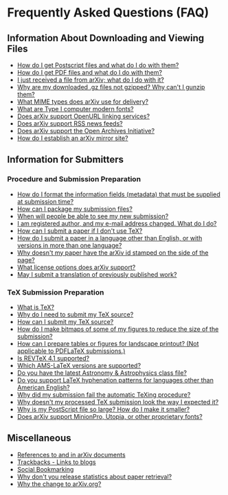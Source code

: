 # Frequently Asked Questions (FAQ)

## Information About Downloading and Viewing Files

  - [How do I get Postscript files and what do I do with
    them?](/help/ps)
  - [How do I get PDF files and what do I do with them?](/help/pdf)
  - [I just received a file from arXiv; what do I do with
    it?](/help/unpack)
  - [Why are my downloaded .gz files not gzipped? Why can't I gunzip
    them?](/help/faq/browsergunzip)
  - [What MIME types does arXiv use for delivery?](/help/mimetypes)
  - [What are Type I computer modern fonts?](/help/pscm)
  - [Does arXiv support OpenURL linking services?](/help/openurl)
  - [Does arXiv support RSS news feeds?](/help/rss)
  - [Does arXiv support the Open Archives Initiative?](/help/oa)
  - [How do I establish an arXiv mirror site?](/help/faq/cache)

## Information for Submitters

### Procedure and Submission Preparation

  - [How do I format the information fields (metadata) that must be
    supplied at submission time?](/help/prep)
  - [How can I package my submission files?](/help/tar)
  - [When will people be able to see my new
    submission?](/help/submit#availability)
  - [I am registered author, and my e-mail address changed. What do I
    do?](/help/registerhelp#emailchange)
  - [How can I submit a paper if I don't use TeX?](/help/otherformats)
  - [How do I submit a paper in a language other than English, or with
    versions in more than one language?](/help/faq/multilang)
  - [Why doesn't my paper have the arXiv id stamped on the side of the
    page?](/help/faq/whynostamp)
  - [What license options does arXiv support?](/help/license)
  - [May I submit a translation of previously published
    work?](/help/translations)

<span id="tex"></span>

### TeX Submission Preparation

  - [What is TeX?](/help/tex)
  - [Why do I need to submit my TeX source?](/help/faq/whytex)
  - [How can I submit my TeX source?](/help/submit_tex)
  - [How do I make bitmaps of some of my figures to reduce the size of
    the submission?](/help/bitmap/index)
  - [How can I prepare tables or figures for landscape printout? (Not
    applicable to PDFLaTeX submissions.)](/help/faq/landscape)
  - [Is REVTeX 4.1 supported?](/help/faq/revtex)
  - [Which AMS-LaTeX versions are supported?](/help/faq/amslatex2000)
  - [Do you have the latest Astronomy & Astrophysics class
    file?](/help/faq/aaclass)
  - [Do you support LaTeX hyphenation patterns for languages other than
    American English?](/help/faq/texhyphenation)
  - [Why did my submission fail the automatic TeXing
    procedure?](/help/faq/mistakes)
  - [Why doesn't my processed TeX submission look the way I expected
    it?](/help/faq/texprobs)
  - [Why is my PostScript file so large? How do I make it
    smaller?](/help/faq/psjunk)
  - [Does arXiv support MinionPro, Utopia, or other proprietary
    fonts?](/help/faq/freefonts)

## Miscellaneous

  - [References to and in arXiv documents](/help/faq/references)
  - [Trackbacks - Links to blogs](/help/trackback)
  - [Social Bookmarking](/help/social_bookmarking)
  - [Why don't you release statistics about paper
    retrieval?](/help/faq/statfaq)
  - [Why the change to arXiv.org?](/help/faq/arxiv)
